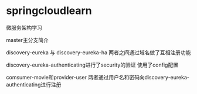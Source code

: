# springcloudlearn
微服务架构学习

master主分支简介

discovery-eureka 与 discovery-eureka-ha 两者之间通过域名做了互相注册功能

discovery-eureka-authenticating进行了security的验证 使用了config配置

comsumer-movie和provider-user 两者通过用户名和密码向discovery-eureka-authenticating进行注册
